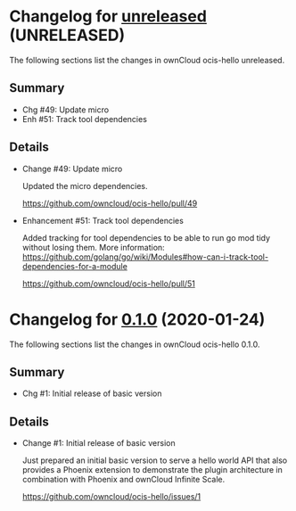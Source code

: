 # Changelog for [unreleased] (UNRELEASED)

The following sections list the changes in ownCloud ocis-hello unreleased.

[unreleased]: https://github.com/owncloud/ocis-hello/compare/v0.1.0...master

## Summary

 * Chg #49: Update micro
 * Enh #51: Track tool dependencies

## Details

 * Change #49: Update micro

   Updated the micro dependencies.

   https://github.com/owncloud/ocis-hello/pull/49


 * Enhancement #51: Track tool dependencies

   Added tracking for tool dependencies to be able to run go mod tidy without losing them. More
   information:
   https://github.com/golang/go/wiki/Modules#how-can-i-track-tool-dependencies-for-a-module

   https://github.com/owncloud/ocis-hello/pull/51

# Changelog for [0.1.0] (2020-01-24)

The following sections list the changes in ownCloud ocis-hello 0.1.0.

[0.1.0]: https://github.com/owncloud/ocis-hello/compare/c43f3a33cb0b57d7e25ebc88c138d22e95f88cfe...v0.1.0

## Summary

 * Chg #1: Initial release of basic version

## Details

 * Change #1: Initial release of basic version

   Just prepared an initial basic version to serve a hello world API that also provides a Phoenix
   extension to demonstrate the plugin architecture in combination with Phoenix and ownCloud
   Infinite Scale.

   https://github.com/owncloud/ocis-hello/issues/1

